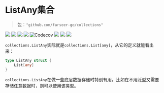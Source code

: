 # ListAny集合
> 包：`"github.com/farseer-go/collections"`

![](https://img.shields.io/github/stars/farseer-go?style=social)
![](https://img.shields.io/github/license/farseer-go/collections)
![](https://img.shields.io/github/go-mod/go-version/farseer-go/collections)
![](https://img.shields.io/github/v/release/farseer-go/collections)
![Codecov](https://img.shields.io/codecov/c/github/farseer-go/collections)
![](https://img.shields.io/github/languages/code-size/farseer-go/collections)
![](https://img.shields.io/github/directory-file-count/farseer-go/collections)
![](https://goreportcard.com/badge/github.com/farseer-go/collections)

`collections.ListAny`实际就是`collections.List[any]`，从它的定义就能看出来：
```go
type ListAny struct {
	List[any]
}
```

`collections.ListAny`在做一些底层数据存储时特别有用。比如在不用泛型又需要存储任意数据时，则可以使用该类型。